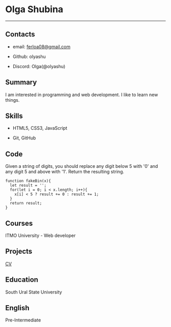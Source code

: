 # Olga Shubina
***


## Contacts

- email: ferloa08@gmail.com

- Github: olyashu

- Discord: Olga(@olyashu)


## Summary

I am interested in programming and web development. I like to learn new things.


## Skills

- HTML5, CSS3, JavaScript

- Git, GitHub


## Code

Given a string of digits, you should replace any digit below 5 with '0' and any digit 5 and above with '1'. Return the resulting string.

```               
function fakeBin(x){
  let result = '';
  for(let i = 0; i < x.length; i++){
    x[i] < 5 ? result += 0 : result += 1;
  }
  return result;
}
```


## Courses

ITMO University - Web developer


## Projects

[CV](https://olyashu.github.io/rsschool-cv/)


## Education

South Ural State University


## English
 
Pre-Intermediate